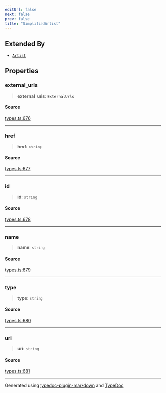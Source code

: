 ```yaml
---
editUrl: false
next: false
prev: false
title: "SimplifiedArtist"
---
```


## Extended By

- [`Artist`](/api/interfaces/artist/)

## Properties

### external\_urls

> **external\_urls**: [`ExternalUrls`](/api/interfaces/externalurls/)

#### Source

[types.ts:676](https://github.com/fostertheweb/spotify-web-sdk/blob/8d95f4b/src/types.ts#L676)

***

### href

> **href**: `string`

#### Source

[types.ts:677](https://github.com/fostertheweb/spotify-web-sdk/blob/8d95f4b/src/types.ts#L677)

***

### id

> **id**: `string`

#### Source

[types.ts:678](https://github.com/fostertheweb/spotify-web-sdk/blob/8d95f4b/src/types.ts#L678)

***

### name

> **name**: `string`

#### Source

[types.ts:679](https://github.com/fostertheweb/spotify-web-sdk/blob/8d95f4b/src/types.ts#L679)

***

### type

> **type**: `string`

#### Source

[types.ts:680](https://github.com/fostertheweb/spotify-web-sdk/blob/8d95f4b/src/types.ts#L680)

***

### uri

> **uri**: `string`

#### Source

[types.ts:681](https://github.com/fostertheweb/spotify-web-sdk/blob/8d95f4b/src/types.ts#L681)

***

Generated using [typedoc-plugin-markdown](https://www.npmjs.com/package/typedoc-plugin-markdown) and [TypeDoc](https://typedoc.org/)
